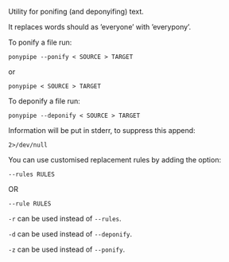 Utility for ponifing (and deponyifing) text.

It replaces words should as ’everyone’ with ’everypony’.


To ponify a file run:

    ponypipe --ponify < SOURCE > TARGET

or

    ponypipe < SOURCE > TARGET

To deponify a file run:

    ponypipe --deponify < SOURCE > TARGET

Information will be put in stderr, to suppress this append:

    2>/dev/null

You can use customised replacement rules by adding the option:

    --rules RULES

OR

    --rule RULES


`-r` can be used instead of `--rules`.

`-d` can be used instead of `--deponify`.

`-z` can be used instead of `--ponify`.

